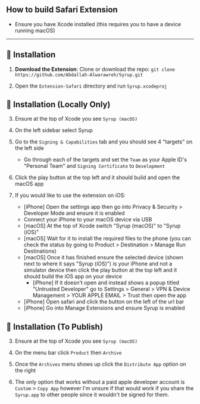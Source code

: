 ## How to build Safari Extension

-   Ensure you have Xcode installed (this requires you to have a device running macOS)

---

## 🚀 Installation

1. **Download the Extension**:
   Clone or download the repo: `git clone https://github.com/Abdallah-Alwarawreh/Syrup.git`

2. Open the `Extension-Safari` directory and run `Syrup.xcodeproj`

## 🚀 Installation (Locally Only)

3. Ensure at the top of Xcode you see `Syrup (macOS)`

4. On the left sidebar select Syrup

5. Go to the `Signing & Capabilities` tab and you should see 4 "targets" on the left side

    - Go through each of the targets and set the `Team` as your Apple ID's "Personal Team" and `Signing Certificate` to `Development`

6. Click the play button at the top left and it should build and open the macOS app

7. If you would like to use the extension on iOS:
    - [iPhone] Open the settings app then go into Privacy & Security > Developer Mode and ensure it is enabled
    - Connect your iPhone to your macOS device via USB
    - [macOS] At the top of Xcode switch "Syrup (macOS)" to "Syrup (iOS)"
    - [macOS] Wait for it to install the required files to the phone (you can check the status by going to Product > Destination > Manage Run Destinations)
    - [macOS] Once it has finished ensure the selected device (shown next to where it says "Syrup (iOS)") is your iPhone and not a simulator device then click the play button at the top left and it should build the iOS app on your device
        - [iPhone] If it doesn't open and instead shows a popup titled "Untrusted Developer" go to Settings > General > VPN & Device Management > YOUR APPLE EMAIL > Trust then open the app
    - [iPhone] Open safari and click the button on the left of the url bar
    - [iPhone] Go into Manage Extensions and ensure Syrup is enabled

## 🚀 Installation (To Publish)

3. Ensure at the top of Xcode you see `Syrup (macOS)`

4. On the menu bar click `Product` then `Archive`

5. Once the `Archives` menu shows up click the `Distribute App` option on the right

6. The only option that works without a paid apple developer account is `Custom` > `Copy App` however I'm unsure if that would work if you share the `Syrup.app` to other people since it wouldn't be signed for them.
